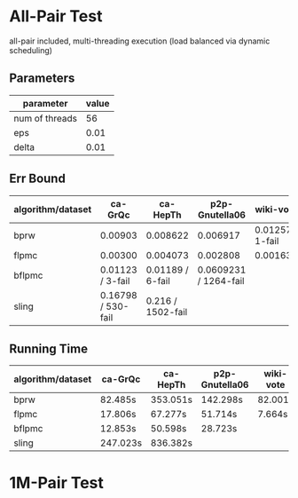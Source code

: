 # All-Pair Test

all-pair included, multi-threading execution (load balanced via dynamic scheduling)

## Parameters

parameter | value
--- |---
num of threads | 56
eps | 0.01
delta | 0.01

## Err Bound

algorithm/dataset | ca-GrQc | ca-HepTh | p2p-Gnutella06 | wiki-vote
---     | --- | --- | --- | ---
bprw    | 0.00903            | 0.008622          | 0.006917              | 0.01257 / 1-fail
flpmc   | 0.00300            | 0.004073          | 0.002808              | 0.001631
bflpmc  | 0.01123 / 3-fail   | 0.01189 / 6-fail  | 0.0609231 / 1264-fail | 
sling   | 0.16798 / 530-fail | 0.216 / 1502-fail           

## Running Time

algorithm/dataset | ca-GrQc | ca-HepTh | p2p-Gnutella06 | wiki-vote
---     | --- | --- | --- | ---
bprw    | 82.485s  | 353.051s   | 142.298s  | 82.001s
flpmc   | 17.806s  | 67.277s    | 51.714s   | 7.664s
bflpmc  | 12.853s  | 50.598s    | 28.723s   | 
sling   | 247.023s | 836.382s

# 1M-Pair Test
